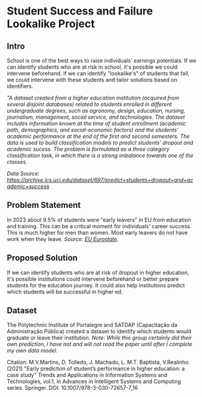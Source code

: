 # Student Success and Failure Lookalike Project
## Intro
School is one of the best ways to raise individuals' earnings potentials. If we can identify students who are at risk in school, it's possible we could intervene beforehand. If we can identify "lookalike's" of students that fail, we could intervene with these students and tailor solutions based on identifiers.

_"A dataset created from a higher education institution (acquired from several disjoint databases) related to students enrolled in different undergraduate degrees, such as agronomy, design, education, nursing, journalism, management, social service, and technologies. The dataset includes information known at the time of student enrollment (academic path, demographics, and social-economic factors) and the students' academic performance at the end of the first and second semesters. The data is used to build classification models to predict students' dropout and academic sucess. The problem is formulated as a three category classification task, in which there is a strong imbalance towards one of the classes._

_Data Source: https://archive.ics.uci.edu/dataset/697/predict+students+dropout+and+academic+success_

## Problem Statement
In 2023 about 9.5% of students were "early leavers" in EU from education and training. This can be a critical moment for individuals' career success. This is much higher for men than women. Most early leavers do not have work when they leave. _Source: [EU Eurostate](https://ec.europa.eu/eurostat/statistics-explained/index.php?title=Early_leavers_from_education_and_traininghttps://ec.europa.eu/eurostat/statistics-explained/index.php?title=Early_leavers_from_education_and_training)_.

## Proposed Solution
If we can identify students who are at risk of dropout in higher education, it's possible institutions could intervene beforehand or better prepare students for the education journey. It could also help institutions predict which students will be successful in higher ed.

## Dataset
The Polytechnic Institute of Portalegre and SATDAP (Capacitação da Administração Pública) created a dataset to identify which students would graduate or leave their institution. _Note: While this group certainly did their own prediction, I have not and will not read the paper until after I complete my own data model._

Citation: M.V.Martins, D. Tolledo, J. Machado, L. M.T. Baptista, V.Realinho. (2021) "Early prediction of student’s performance in higher education: a case study" Trends and Applications in Information Systems and Technologies, vol.1, in Advances in Intelligent Systems and Computing series. Springer. DOI: 10.1007/978-3-030-72657-7_16
